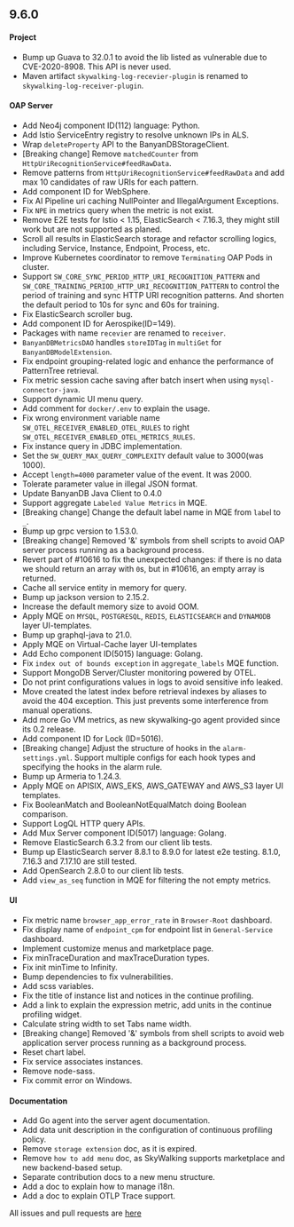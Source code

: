 ## 9.6.0

#### Project

* Bump up Guava to 32.0.1 to avoid the lib listed as vulnerable due to CVE-2020-8908. This API is never used.
* Maven artifact `skywalking-log-recevier-plugin` is renamed to `skywalking-log-receiver-plugin`.

#### OAP Server

* Add Neo4j component ID(112) language: Python.
* Add Istio ServiceEntry registry to resolve unknown IPs in ALS.
* Wrap `deleteProperty` API to the BanyanDBStorageClient.
* [Breaking change] Remove `matchedCounter` from `HttpUriRecognitionService#feedRawData`.
* Remove patterns from `HttpUriRecognitionService#feedRawData` and add max 10 candidates of raw URIs for each pattern.
* Add component ID for WebSphere.
* Fix AI Pipeline uri caching NullPointer and IllegalArgument Exceptions.
* Fix `NPE` in metrics query when the metric is not exist.
* Remove E2E tests for Istio < 1.15, ElasticSearch < 7.16.3, they might still work but are not supported as planed.
* Scroll all results in ElasticSearch storage and refactor scrolling logics, including Service, Instance, Endpoint,
  Process, etc.
* Improve Kubernetes coordinator to remove `Terminating` OAP Pods in cluster.
* Support `SW_CORE_SYNC_PERIOD_HTTP_URI_RECOGNITION_PATTERN` and `SW_CORE_TRAINING_PERIOD_HTTP_URI_RECOGNITION_PATTERN`
  to control the period of training and sync HTTP URI recognition patterns. And shorten the default period to 10s for
  sync and 60s for training.
* Fix ElasticSearch scroller bug.
* Add component ID for Aerospike(ID=149).
* Packages with name `recevier` are renamed to `receiver`.
* `BanyanDBMetricsDAO` handles `storeIDTag` in `multiGet` for `BanyanDBModelExtension`.
* Fix endpoint grouping-related logic and enhance the performance of PatternTree retrieval.
* Fix metric session cache saving after batch insert when using `mysql-connector-java`.
* Support dynamic UI menu query.
* Add comment for `docker/.env` to explain the usage.
* Fix wrong environment variable name `SW_OTEL_RECEIVER_ENABLED_OTEL_RULES` to right `SW_OTEL_RECEIVER_ENABLED_OTEL_METRICS_RULES`.
* Fix instance query in JDBC implementation.
* Set the `SW_QUERY_MAX_QUERY_COMPLEXITY` default value to 3000(was 1000).
* Accept `length=4000` parameter value of the event. It was 2000.
* Tolerate parameter value in illegal JSON format.
* Update BanyanDB Java Client to 0.4.0
* Support aggregate `Labeled Value Metrics` in MQE.
* [Breaking change] Change the default label name in MQE from `labe`l to `_`.
* Bump up grpc version to 1.53.0.
* [Breaking change] Removed '&' symbols from shell scripts to avoid OAP server process running as a background process.
* Revert part of #10616 to fix the unexpected changes: if there is no data we should return an array with `0`s,
  but in #10616, an empty array is returned.
* Cache all service entity in memory for query.
* Bump up jackson version to 2.15.2.
* Increase the default memory size to avoid OOM.
* Apply MQE on `MYSQL`, `POSTGRESQL`, `REDIS`, `ELASTICSEARCH` and `DYNAMODB` layer UI-templates.
* Bump up graphql-java to 21.0.
* Apply MQE on Virtual-Cache layer UI-templates
* Add Echo component ID(5015) language: Golang.
* Fix `index out of bounds exception` in `aggregate_labels` MQE function.
* Support MongoDB Server/Cluster monitoring powered by OTEL.
* Do not print configurations values in logs to avoid sensitive info leaked.
* Move created the latest index before retrieval indexes by aliases to avoid the 404 exception. This just prevents some interference from manual operations.
* Add more Go VM metrics, as new skywalking-go agent provided since its 0.2 release.
* Add component ID for Lock (ID=5016).
* [Breaking change] Adjust the structure of hooks in the `alarm-settings.yml`. Support multiple configs for each hook types and specifying the hooks in the alarm rule.
* Bump up Armeria to 1.24.3.
* Apply MQE on APISIX, AWS_EKS, AWS_GATEWAY and AWS_S3 layer UI templates.
* Fix BooleanMatch and BooleanNotEqualMatch doing Boolean comparison.
* Support LogQL HTTP query APIs.
* Add Mux Server component ID(5017) language: Golang.
* Remove ElasticSearch 6.3.2 from our client lib tests.
* Bump up ElasticSearch server 8.8.1 to 8.9.0 for latest e2e testing. 8.1.0, 7.16.3 and 7.17.10 are still tested.
* Add OpenSearch 2.8.0 to our client lib tests.
* Add `view_as_seq` function in MQE for filtering the not empty metrics.

#### UI

* Fix metric name `browser_app_error_rate` in `Browser-Root` dashboard.
* Fix display name of `endpoint_cpm` for endpoint list in `General-Service` dashboard.
* Implement customize menus and marketplace page.
* Fix minTraceDuration and maxTraceDuration types.
* Fix init minTime to Infinity.
* Bump dependencies to fix vulnerabilities.
* Add scss variables.
* Fix the title of instance list and notices in the continue profiling.
* Add a link to explain the expression metric, add units in the continue profiling widget.
* Calculate string width to set Tabs name width.
* [Breaking change] Removed '&' symbols from shell scripts to avoid web application server process running as a background process.
* Reset chart label.
* Fix service associates instances.
* Remove node-sass.
* Fix commit error on Windows.

#### Documentation

* Add Go agent into the server agent documentation.
* Add data unit description in the configuration of continuous profiling policy.
* Remove `storage extension` doc, as it is expired.
* Remove `how to add menu` doc, as SkyWalking supports marketplace and new backend-based setup.
* Separate contribution docs to a new menu structure.
* Add a doc to explain how to manage i18n.
* Add a doc to explain OTLP Trace support.

All issues and pull requests are [here](https://github.com/apache/skywalking/milestone/181?closed=1)
